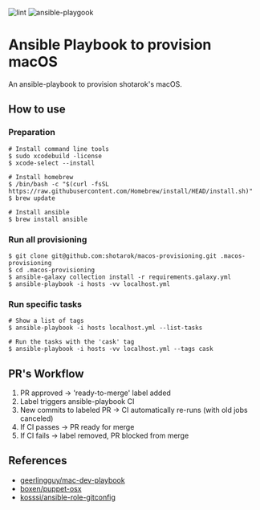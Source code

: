 ![lint](https://github.com/shotarok/macos-provisioning/actions/workflows/lint.yml/badge.svg)
![ansible-playgook](https://github.com/shotarok/macos-provisioning/actions/workflows/ansible-playbook.yml/badge.svg)

# Ansible Playbook to provision macOS

An ansible-playbook to provision shotarok's macOS.

## How to use

### Preparation

```console
# Install command line tools
$ sudo xcodebuild -license
$ xcode-select --install

# Install homebrew
$ /bin/bash -c "$(curl -fsSL https://raw.githubusercontent.com/Homebrew/install/HEAD/install.sh)"
$ brew update

# Install ansible
$ brew install ansible
```

### Run all provisioning

```console
$ git clone git@github.com:shotarok/macos-provisioning.git .macos-provisioning
$ cd .macos-provisioning
$ ansible-galaxy collection install -r requirements.galaxy.yml
$ ansible-playbook -i hosts -vv localhost.yml
```

### Run specific tasks
```console
# Show a list of tags
$ ansible-playbook -i hosts localhost.yml --list-tasks

# Run the tasks with the 'cask' tag
$ ansible-playbook -i hosts -vv localhost.yml --tags cask
```

## PR's Workflow

1. PR approved → 'ready-to-merge' label added
2. Label triggers ansible-playbook CI
3. New commits to labeled PR → CI automatically re-runs (with old jobs canceled)
4. If CI passes → PR ready for merge
5. If CI fails → label removed, PR blocked from merge

## References

- [geerlingguy/mac-dev-playbook](https://github.com/geerlingguy/mac-dev-playbook)
- [boxen/puppet-osx](https://github.com/boxen/puppet-osx)
- [kosssi/ansible-role-gitconfig](https://github.com/kosssi/ansible-role-gitconfig)

